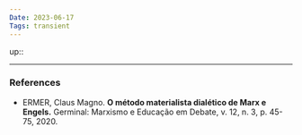 ```yaml
---
Date: 2023-06-17
Tags: transient
---
```

up:: 


---
### References
- ERMER, Claus Magno. **O método materialista dialético de Marx e Engels.** Germinal: Marxismo e Educação em Debate, v. 12, n. 3, p. 45-75, 2020.